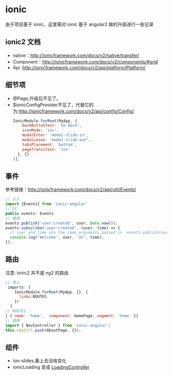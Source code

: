 # ionic
由于项目基于 ionic，这里需对 ionic 基于 angular2 做的升级进行一些记录


## ionic2 文档
* native：http://ionicframework.com/docs/v2/native/transfer/
* Component：http://ionicframework.com/docs/v2/components/#grid
* Api :http://ionicframework.com/docs/v2/api/platform/Platform/


## 细节项
* @Page,升级后不见了。
* $ionicConfigProvider不见了，代替它的为:http://ionicframework.com/docs/v2/api/config/Config/
  ```javascript
  IonicModule.forRoot(MyApp, {
      backButtonText: 'Go Back',
      iconMode: 'ios',
      modalEnter: 'modal-slide-in',
      modalLeave: 'modal-slide-out',
      tabsPlacement: 'bottom',
      pageTransition: 'ios'
    }, {}
  )],
  ```

## 事件
参考链接：http://ionicframework.com/docs/v2/api/util/Events/

```javascript
// 引入
import {Events} from 'ionic-angular'
// DI
public events: Events
// 使用
events.publish('user:created', user, Date.now());
events.subscribe('user:created', (user, time) => {
  // user and time are the same arguments passed in `events.publish(user, time)`
  console.log('Welcome', user, 'at', time);
});
```

## 路由
注意: ionic2 并不是 ng2 的路由

```javascript
// 导入
 imports: [
    IonicModule.forRoot(MyApp, {}, {
      links:ROUTES
    })
  ]
// ROUTES
[ { name: 'home',  component: HomePage, segment: 'home' }]
// 使用
import { NavController } from 'ionic-angular';
this.navCtrl.push(AboutPage, {});
```

## 组件
* ion-slides,看上去没啥变化
* ionicLoading 变成 [LoadingController](http://ionicframework.com/docs/v2/api/components/loading/LoadingController/)
